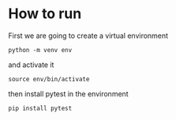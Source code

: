 




# How to run

First we are going to create a virtual environment

```
python -m venv env
```

and activate it

```
source env/bin/activate
```

then install pytest in the environment

```
pip install pytest
```

